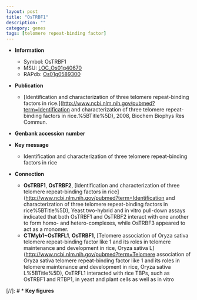 ```yaml
---
layout: post
title: "OsTRBF1"
description: ""
category: genes
tags: [telomere repeat-binding factor]
---
```


* **Information**  
    + Symbol: OsTRBF1  
    + MSU: [LOC_Os01g40670](http://rice.uga.edu/cgi-bin/ORF_infopage.cgi?orf=LOC_Os01g40670)  
    + RAPdb: [Os01g0589300](https://rapdb.dna.affrc.go.jp/locus/?name=Os01g0589300)  

* **Publication**  
    + [Identification and characterization of three telomere repeat-binding factors in rice.](http://www.ncbi.nlm.nih.gov/pubmed?term=Identification and characterization of three telomere repeat-binding factors in rice.%5BTitle%5D), 2008, Biochem Biophys Res Commun.

* **Genbank accession number**  

* **Key message**  
    + Identification and characterization of three telomere repeat-binding factors in rice

* **Connection**  
    + __OsTRBF1__, __OsTRBF2__, [Identification and characterization of three telomere repeat-binding factors in rice](http://www.ncbi.nlm.nih.gov/pubmed?term=Identification and characterization of three telomere repeat-binding factors in rice%5BTitle%5D), Yeast two-hybrid and in vitro pull-down assays indicated that both OsTRBF1 and OsTRBF2 interact with one another to form homo- and hetero-complexes, while OsTRBF3 appeared to act as a monomer.
    + __CTMyb1~OsTRFL1__, __OsTRBF1__, [Telomere association of Oryza sativa telomere repeat-binding factor like 1 and its roles in telomere maintenance and development in rice, Oryza sativa L](http://www.ncbi.nlm.nih.gov/pubmed?term=Telomere association of Oryza sativa telomere repeat-binding factor like 1 and its roles in telomere maintenance and development in rice, Oryza sativa L%5BTitle%5D),  OsTRFL1 interacted with rice TBPs, such as OsTRBF1 and RTBP1, in yeast and plant cells as well as in vitro

[//]: # * **Key figures**  



